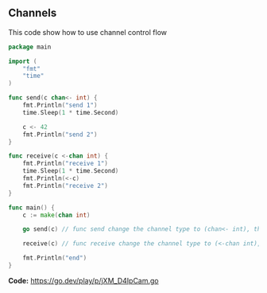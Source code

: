 ## Channels

This code show how to use channel control flow

```go
package main

import (
	"fmt"
	"time"
)

func send(c chan<- int) {
	fmt.Println("send 1")
	time.Sleep(1 * time.Second)

	c <- 42
	fmt.Println("send 2")
}

func receive(c <-chan int) {
	fmt.Println("receive 1")
	time.Sleep(1 * time.Second)
	fmt.Println(<-c)
	fmt.Println("receive 2")
}

func main() {
	c := make(chan int)

	go send(c) // func send change the channel type to (chan<- int), this only permit push value to the channel

	receive(c) // func receive change the channel type to (<-chan int), this only permit pull value from the channel

	fmt.Println("end")
}

```
**Code:** https://go.dev/play/p/jXM_D4IpCam.go